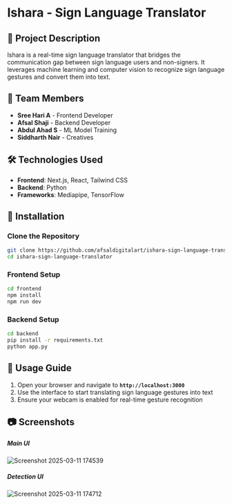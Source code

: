 # Ishara - Sign Language Translator  

## 📌 Project Description  
Ishara is a real-time sign language translator that bridges the communication gap between sign language users and non-signers. It leverages machine learning and computer vision to recognize sign language gestures and convert them into text.  

## 👥 Team Members  
- **Sree Hari A** - Frontend Developer  
- **Afsal Shaji** - Backend Developer  
- **Abdul Ahad S** - ML Model Training  
- **Siddharth Nair** - Creatives  

## 🛠️ Technologies Used  
- **Frontend**: Next.js, React, Tailwind CSS  
- **Backend**: Python  
- **Frameworks**: Mediapipe, TensorFlow  

## 🔧 Installation  

### Clone the Repository  
```sh
git clone https://github.com/afsaldigitalart/ishara-sign-language-translator.git
cd ishara-sign-language-translator
```

### Frontend Setup  
```sh
cd frontend
npm install
npm run dev
```

### Backend Setup  
```sh
cd backend
pip install -r requirements.txt
python app.py
```

## 🚀 Usage Guide 

1. Open your browser and navigate to **`http://localhost:3000`**  
2. Use the interface to start translating sign language gestures into text  
3. Ensure your webcam is enabled for real-time gesture recognition


## 📷 Screenshots

##### Main UI
 ![Screenshot 2025-03-11 174539](https://github.com/user-attachments/assets/0ac01d3e-aa09-4f70-9ec2-77132886a9e1)
 
##### Detection UI
![Screenshot 2025-03-11 174712](https://github.com/user-attachments/assets/529adb8d-b137-4191-bb1f-cfb6c28c50a7)


 
